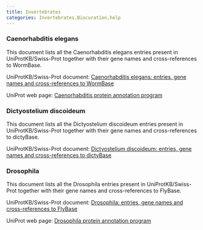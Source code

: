 ```yaml
---
title: Invertebrates
categories: Invertebrates,Biocuration,help
---
```


### Caenorhabditis elegans

This document lists all the Caenorhabditis elegans entries present in UniProtKB/Swiss-Prot together with their gene names and cross-references to WormBase.

UniProtKB/Swiss-Prot document: [Caenorhabditis elegans: entries, gene names and cross-references to WormBase](http://www.uniprot.org/docs/celegans)

UniProt web page: [Caenorhabditis protein annotation program](http://www.uniprot.org/program/Caenorhabditis)

### Dictyostelium discoideum

This document lists all the Dictyostelium discoideum entries present in UniProtKB/Swiss-Prot together with their gene names and cross-references to dictyBase.

UniProtKB/Swiss-Prot document: [Dictyostelium discoideum: entries, gene names and cross-references to dictyBase](http://www.uniprot.org/docs/dicty)

### Drosophila

This document lists all the Drosophila entries present in UniProtKB/Swiss-Prot together with their gene names and cross-references to FlyBase.

UniProtKB/Swiss-Prot document: [Drosophila: entries, gene names and cross-references to FlyBase](http://www.uniprot.org/docs/fly)

UniProt web page: [Drosophila protein annotation program](http://www.uniprot.org/program/Drosophila)